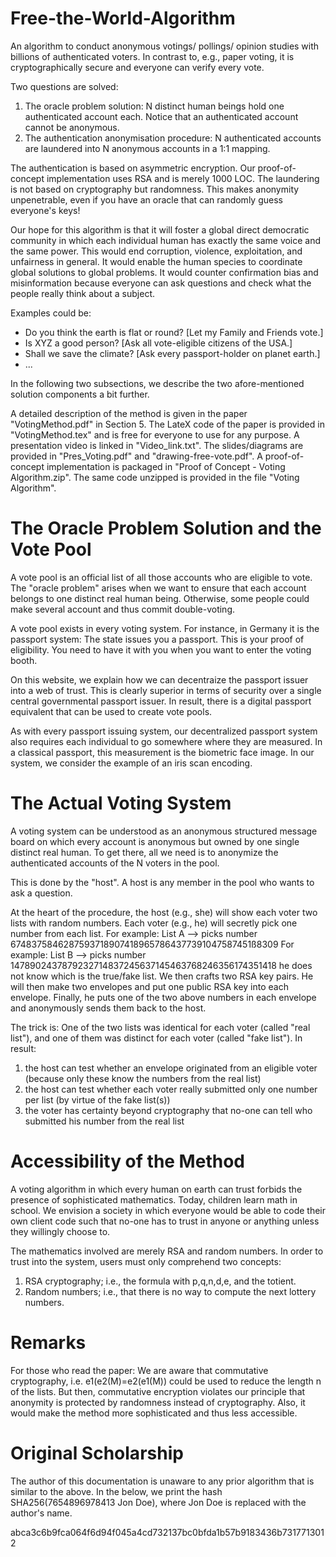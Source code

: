 # Free-the-World-Algorithm

An algorithm to conduct anonymous votings/ pollings/ opinion studies with billions of authenticated voters.
In contrast to, e.g., paper voting, it is cryptographically secure and everyone can verify every vote.


Two questions are solved:
1) The oracle problem solution: N distinct human beings hold one authenticated account each. Notice that an authenticated account cannot be anonymous.
2) The authentication anonymisation procedure: N authenticated accounts are laundered into N anonymous accounts in a 1:1 mapping.

The authentication is based on asymmetric encryption. Our proof-of-concept implementation uses RSA and is merely 1000 LOC.
The laundering is not based on cryptography but randomness. This makes anonymity unpenetrable, even if you have an oracle that can randomly guess everyone's keys!

Our hope for this algorithm is that it will foster a global direct democratic community in which each individual human has exactly the same voice and the same power.
This would end corruption, violence, exploitation, and unfairness in general. It would enable the human species to coordinate global solutions to global problems.
It would counter confirmation bias and misinformation because everyone can ask questions and check what the people really think about a subject.

Examples could be:
- Do you think the earth is flat or round? [Let my Family and Friends vote.]
- Is XYZ a good person? [Ask all vote-eligible citizens of the USA.]
- Shall we save the climate? [Ask every passport-holder on planet earth.]
- ...

In the following two subsections, we describe the two afore-mentioned solution components a bit further.

A detailed description of the method is given in the paper "VotingMethod.pdf" in Section 5.
The LateX code of the paper is provided in "VotingMethod.tex" and is free for everyone to use for any purpose.
A presentation video is linked in "Video_link.txt". The slides/diagrams are provided in "Pres_Voting.pdf" and "drawing-free-vote.pdf".
A proof-of-concept implementation is packaged in "Proof of Concept - Voting Algorithm.zip".
The same code unzipped is provided in the file "Voting Algorithm".


# The Oracle Problem Solution and the Vote Pool

A vote pool is an official list of all those accounts who are eligible to vote.
The "oracle problem" arises when we want to ensure that each account belongs to one distinct real human being.
Otherwise, some people could make several account and thus commit double-voting.

A vote pool exists in every voting system. For instance, in Germany it is the passport system:
The state issues you a passport. This is your proof of eligibility. You need to have it with you when you want to enter the voting booth.

On this website, we explain how we can decentraize the passport issuer into a web of trust.
This is clearly superior in terms of security over a single central governmental passport issuer.
In result, there is a digital passport equivalent that can be used to create vote pools.

As with every passport issuing system, our decentralized passport system also requires each individual to go somewhere where they are measured.
In a classical passport, this measurement is the biometric face image. In our system, we consider the example of an iris scan encoding.


# The Actual Voting System

A voting system can be understood as an anonymous structured message board on which every account is anonymous but owned by one single distinct real human.
To get there, all we need is to anonymize the authenticated accounts of the N voters in the pool.

This is done by the "host". A host is any member in the pool who wants to ask a question.

At the heart of the procedure, the host (e.g., she) will show each voter two lists with random numbers.
Each voter (e.g., he) will secretly pick one number from each list.
For example: List A --> picks number 67483758462875937189074189657864377391047587451ß8309
For example: List B --> picks number 1478902437879232714837245637145463768246356174351418
he does not know which is the true/fake list. We then crafts two RSA key pairs.
He will then make two envelopes and put one public RSA key into each envelope.
Finally, he puts one of the two above numbers in each envelope and anonymously sends them back to the host.

The trick is: One of the two lists was identical for each voter (called "real list"), and one of them was distinct for each voter (called "fake list").
In result:
1) the host can test whether an envelope originated from an eligible voter (because only these know the numbers from the real list)
2) the host can test whether each voter really submitted only one number per list (by virtue of the fake list(s))
3) the voter has certainty beyond cryptography that no-one can tell who submitted his number from the real list


# Accessibility of the Method

A voting algorithm in which every human on earth can trust forbids the presence of sophisticated mathematics.
Today, children learn math in school. We envision a society in which everyone would be able to code their own client code such that no-one has to trust in anyone or anything unless they willingly choose to.

The mathematics involved are merely RSA and random numbers.
In order to trust into the system, users must only comprehend two concepts:
1) RSA cryptography; i.e., the formula with p,q,n,d,e, and the totient.
2) Random numbers; i.e., that there is no way to compute the next lottery numbers.


# Remarks

For those who read the paper: We are aware that commutative cryptography, i.e. e1(e2(M)=e2(e1(M)) could be used to reduce the length n of the lists. But then, commutative encryption violates our principle that anonymity is protected by randomness instead of cryptography. Also, it would make the method more sophisticated and thus less accessible.


# Original Scholarship 

The author of this documentation is unaware to any prior algorithm that is similar to the above.
In the below, we print the hash SHA256(7654896978413 Jon Doe), where Jon Doe is replaced with the author's name.

abca3c6b9fca064f6d94f045a4cd732137bc0bfda1b57b9183436b7317713012

